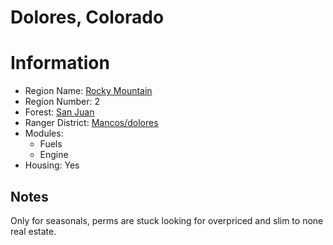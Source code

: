 
Dolores, Colorado
=================
  
# Information  
* Region Name: [Rocky Mountain]()  
* Region Number: 2  
* Forest: [San Juan](http://www.fs.usda.gov/sanjuan)  
* Ranger District: [Mancos/dolores]()  
* Modules:  
  - Fuels  
  - Engine  
* Housing: Yes  
  
## Notes

Only for seasonals, perms are stuck looking for overpriced and slim to none real estate.